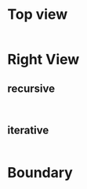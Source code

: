 # Top view

```java


```

# Right View
## recursive
``` java



```
## iterative
``` java


```

# Boundary

``` java


```